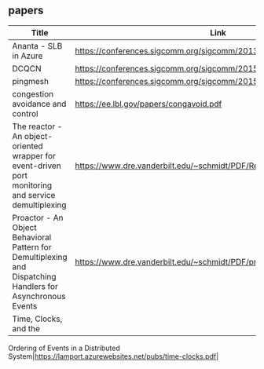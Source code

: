 ## papers
|Title|Link|
|-|-|
|Ananta - SLB in Azure|https://conferences.sigcomm.org/sigcomm/2013/papers/sigcomm/p207.pdf|
|DCQCN|https://conferences.sigcomm.org/sigcomm/2015/pdf/papers/p523.pdf|
|pingmesh|https://conferences.sigcomm.org/sigcomm/2015/pdf/papers/p139.pdf|
|congestion avoidance and control|https://ee.lbl.gov/papers/congavoid.pdf|
|The reactor - An object-oriented wrapper for event-driven port monitoring and service demultiplexing|https://www.dre.vanderbilt.edu/~schmidt/PDF/Reactor1-93.pdf|
|Proactor - An Object Behavioral Pattern for Demultiplexing and Dispatching Handlers for Asynchronous Events|https://www.dre.vanderbilt.edu/~schmidt/PDF/proactor.pdf|
|Time, Clocks, and the
Ordering of Events in
a Distributed System|https://lamport.azurewebsites.net/pubs/time-clocks.pdf|
